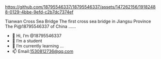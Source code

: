 

https://github.com/18795546337/18795546337/assets/147262156/19182488-0129-4bbe-9efd-c2b7dc7374ef

Tianwan Cross Sea Bridge
The first cross sea bridge in Jiangsu Province
The Pi@18795546337 of China
......

- 👋 Hi, I’m @18795546337
- 👀 I’m a student
- 🌱 I’m currently learning ...
- 📫 Email:1530812736@qq.com

<!---
18795546337/18795546337 is a ✨ special ✨ repository because its `README.md` (this file) appears on your GitHub profile.
You can click the Preview link to take a look at your changes.
--->
